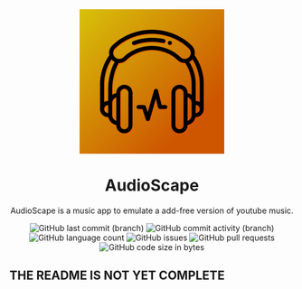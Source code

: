 <div align="center">
    <img src="./assets/images/icon.png" width="256" height="256" style="display: block; margin: 0 auto"/>
    <h1>AudioScape</h1>
    <p>AudioScape is a music app to emulate a add-free version of youtube music.</p>
    
![GitHub last commit (branch)](https://img.shields.io/github/last-commit/ankushcodes69/Music-Player-With-Synced-Lyrics/main?style=flat&label=Last%20Commit&labelColor=ce5601&color=ce6c01)
![GitHub commit activity (branch)](https://img.shields.io/github/commit-activity/t/ankushcodes69/Music-Player-With-Synced-Lyrics?style=flat&label=Total%20Commits&labelColor=ce5601&color=ce6c01)
![GitHub language count](https://img.shields.io/github/languages/count/ankushcodes69/Music-Player-With-Synced-Lyrics?style=flat&label=Languages%20Used&labelColor=ce5601&color=ce6c01)
![GitHub issues](https://img.shields.io/github/issues/ankushcodes69/Music-Player-With-Synced-Lyrics?style=flat&label=Issues&labelColor=ce5601&color=ce6c01)
![GitHub pull requests](https://img.shields.io/github/issues-pr/ankushcodes69/Music-Player-With-Synced-Lyrics?style=flat&label=Pull%20Requests&labelColor=ce5601&color=ce6c01)
![GitHub code size in bytes](https://img.shields.io/github/languages/code-size/ankushcodes69/Music-Player-With-Synced-Lyrics?style=flat&label=Code%20Size&labelColor=ce5601&color=ce6c01)
</div>

## THE README IS NOT YET COMPLETE